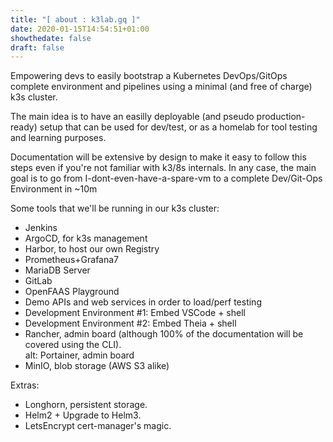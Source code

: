 ```yaml
---
title: "[ about : k3lab.gq ]"
date: 2020-01-15T14:54:51+01:00
showthedate: false
draft: false
---
```


Empowering devs to easily bootstrap a Kubernetes DevOps/GitOps complete environment and pipelines using a minimal (and free of charge) k3s cluster.


The main idea is to have an easilly deployable (and pseudo production-ready) setup that can be used for dev/test, or as a homelab for tool testing and learning purposes.

Documentation will be extensive by design to make it easy to follow this steps even if you're not familiar with k3/8s internals.
In any case, the main goal is to go from I-dont-even-have-a-spare-vm to a complete Dev/Git-Ops Environment in ~10m

Some tools that we'll be running in our k3s cluster:
- Jenkins
- ArgoCD, for k3s management
- Harbor, to host our own Registry 
- Prometheus+Grafana7
- MariaDB Server
- GitLab
- OpenFAAS Playground
- Demo APIs and web services in order to load/perf testing
- Development Environment #1: Embed VSCode + shell
- Development Environment #2: Embed Theia + shell
- Rancher, admin board (although 100% of the documentation will be covered using the CLI).  
  alt: Portainer, admin board
- MinIO, blob storage (AWS S3 alike) 

Extras:
- Longhorn, persistent storage.
- Helm2 + Upgrade to Helm3.
- LetsEncrypt cert-manager's magic.
